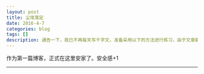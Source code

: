 ```yaml
---
layout: post
title: 尘埃落定
date: 2016-4-7
categories: blog
tags: []
description: 通告一下，我已不再每天写千字文，准备采用以下的方法进行练习，由于文章篇幅较长，链接较多，建议到简书或博客进行阅读。
---
```

作为第一篇博客，正式在这里安家了。安全感+1





---

